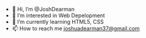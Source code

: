 - 👋 Hi, I’m @JoshDearman
- 👀 I’m interested in Web Depelopment
- 🌱 I’m currently learning HTML5, CSS
- 📫 How to reach me joshuadearman37@gmail.com

<!---
JoshDearman/JoshDearman is a ✨ special ✨ repository because its `README.md` (this file) appears on your GitHub profile.
You can click the Preview link to take a look at your changes.
--->
